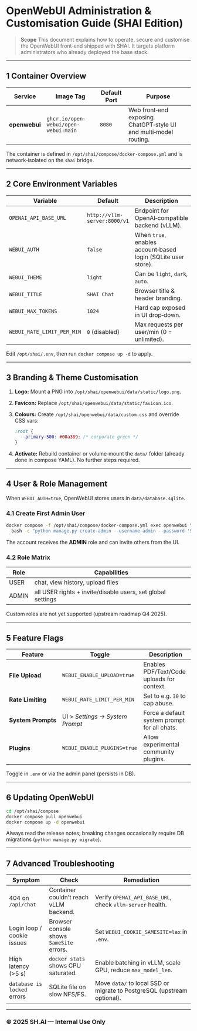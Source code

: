 # OpenWebUI Administration & Customisation Guide (SHAI Edition)

> **Scope** This document explains how to operate, secure and customise the OpenWebUI front‑end shipped with SHAI. It targets platform administrators who already deployed the base stack.

---

## 1 Container Overview

| Service       | Image Tag                            | Default Port | Purpose                                                          |
| ------------- | ------------------------------------ | ------------ | ---------------------------------------------------------------- |
| **openwebui** | `ghcr.io/open-webui/open-webui:main` | `8080`       | Web front‑end exposing ChatGPT‑style UI and multi‑model routing. |

The container is defined in `/opt/shai/compose/docker-compose.yml` and is network‑isolated on the `shai` bridge.

---

## 2 Core Environment Variables

| Variable                   | Default                      | Description                                                   |
| -------------------------- | ---------------------------- | ------------------------------------------------------------- |
| `OPENAI_API_BASE_URL`      | `http://vllm-server:8000/v1` | Endpoint for OpenAI‑compatible backend (vLLM).                |
| `WEBUI_AUTH`               | `false`                      | When `true`, enables account‑based login (SQLite user store). |
| `WEBUI_THEME`              | `light`                      | Can be `light`, `dark`, `auto`.                               |
| `WEBUI_TITLE`              | `SHAI Chat`                  | Browser title & header branding.                              |
| `WEBUI_MAX_TOKENS`         | `1024`                       | Hard cap exposed in UI drop‑down.                             |
| `WEBUI_RATE_LIMIT_PER_MIN` | `0` (disabled)               | Max requests per user/min (0 = unlimited).                    |

Edit `/opt/shai/.env`, then run `docker compose up -d` to apply.

---

## 3 Branding & Theme Customisation

1. **Logo:** Mount a PNG into `/opt/shai/openwebui/data/static/logo.png`.
2. **Favicon:** Replace `/opt/shai/openwebui/data/static/favicon.ico`.
3. **Colours:** Create `/opt/shai/openwebui/data/custom.css` and override CSS vars:

   ```css
   :root {
     --primary-500: #00a389; /* corporate green */
   }
   ```
4. **Activate:** Rebuild container or volume‑mount the `data/` folder (already done in compose YAML). No further steps required.

---

## 4 User & Role Management

When `WEBUI_AUTH=true`, OpenWebUI stores users in `data/database.sqlite`.

### 4.1 Create First Admin User

```bash
docker compose -f /opt/shai/compose/docker-compose.yml exec openwebui \
  bash -c "python manage.py create-admin --username admin --password 'S3cureP@ss!'"
```

The account receives the **ADMIN** role and can invite others from the UI.

### 4.2 Role Matrix

| Role  | Capabilities                                                |
| ----- | ----------------------------------------------------------- |
| USER  | chat, view history, upload files                            |
| ADMIN | all USER rights + invite/disable users, set global settings |

Custom roles are not yet supported (upstream roadmap Q4 2025).

---

## 5 Feature Flags

| Feature            | Toggle                          | Description                                  |
| ------------------ | ------------------------------- | -------------------------------------------- |
| **File Upload**    | `WEBUI_ENABLE_UPLOAD=true`      | Enables PDF/Text/Code uploads for context.   |
| **Rate Limiting**  | `WEBUI_RATE_LIMIT_PER_MIN`      | Set to e.g. `30` to cap abuse.               |
| **System Prompts** | UI > *Settings → System Prompt* | Force a default system prompt for all chats. |
| **Plugins**        | `WEBUI_ENABLE_PLUGINS=true`     | Allow experimental community plugins.        |

Toggle in `.env` or via the admin panel (persists in DB).

---

## 6 Updating OpenWebUI

```bash
cd /opt/shai/compose
docker compose pull openwebui
docker compose up -d openwebui
```

Always read the release notes; breaking changes occasionally require DB migrations (`python manage.py migrate`).

---

## 7 Advanced Troubleshooting

| Symptom                     | Check                                    | Remediation                                                             |
| --------------------------- | ---------------------------------------- | ----------------------------------------------------------------------- |
| 404 on `/api/chat`          | Container couldn’t reach vLLM backend.   | Verify `OPENAI_API_BASE_URL`, check `vllm-server` health.               |
| Login loop / cookie issues  | Browser console shows `SameSite` errors. | Set `WEBUI_COOKIE_SAMESITE=lax` in `.env`.                              |
| High latency (>5 s)         | `docker stats` shows CPU saturated.      | Enable batching in vLLM, scale GPU, reduce `max_model_len`.             |
| `database is locked` errors | SQLite file on slow NFS/FS.              | Move `data/` to local SSD or migrate to PostgreSQL (upstream optional). |

---

### © 2025 SH.AI — Internal Use Only
